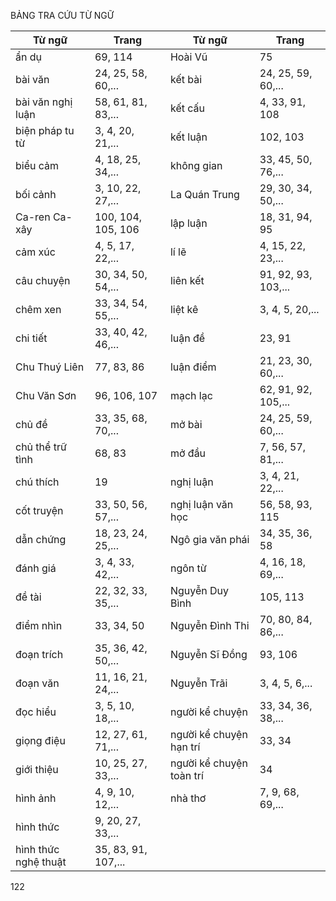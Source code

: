 BẢNG TRA CỨU TỪ NGỮ

Từ ngữ | Trang | Từ ngữ | Trang
--- | --- | --- | ---
ẩn dụ | 69, 114 | Hoài Vũ | 75
bài văn | 24, 25, 58, 60,... | kết bài | 24, 25, 59, 60,...
bài văn nghị luận | 58, 61, 81, 83,... | kết cấu | 4, 33, 91, 108
biện pháp tu từ | 3, 4, 20, 21,... | kết luận | 102, 103
biểu cảm | 4, 18, 25, 34,... | không gian | 33, 45, 50, 76,...
bối cảnh | 3, 10, 22, 27,... | La Quán Trung | 29, 30, 34, 50,...
Ca-ren Ca-xây | 100, 104, 105, 106 | lập luận | 18, 31, 94, 95
cảm xúc | 4, 5, 17, 22,... | lí lẽ | 4, 15, 22, 23,...
câu chuyện | 30, 34, 50, 54,... | liên kết | 91, 92, 93, 103,...
chêm xen | 33, 34, 54, 55,... | liệt kê | 3, 4, 5, 20,...
chi tiết | 33, 40, 42, 46,... | luận đề | 23, 91
Chu Thuý Liên | 77, 83, 86 | luận điểm | 21, 23, 30, 60,...
Chu Văn Sơn | 96, 106, 107 | mạch lạc | 62, 91, 92, 105,...
chủ đề | 33, 35, 68, 70,... | mở bài | 24, 25, 59, 60,...
chủ thể trữ tình | 68, 83 | mở đầu | 7, 56, 57, 81,...
chú thích | 19 | nghị luận | 3, 4, 21, 22,...
cốt truyện | 33, 50, 56, 57,... | nghị luận văn học | 56, 58, 93, 115
dẫn chứng | 18, 23, 24, 25,... | Ngô gia văn phái | 34, 35, 36, 58
đánh giá | 3, 4, 33, 42,... | ngôn từ | 4, 16, 18, 69,...
đề tài | 22, 32, 33, 35,... | Nguyễn Duy Bình | 105, 113
điểm nhìn | 33, 34, 50 | Nguyễn Đình Thi | 70, 80, 84, 86,...
đoạn trích | 35, 36, 42, 50,... | Nguyễn Sĩ Đồng | 93, 106
đoạn văn | 11, 16, 21, 24,... | Nguyễn Trãi | 3, 4, 5, 6,...
đọc hiểu | 3, 5, 10, 18,... | người kể chuyện | 33, 34, 36, 38,...
giọng điệu | 12, 27, 61, 71,... | người kể chuyện hạn trí | 33, 34
giới thiệu | 10, 25, 27, 33,... | người kể chuyện toàn trí | 34
hình ảnh | 4, 9, 10, 12,... | nhà thơ | 7, 9, 68, 69,...
hình thức | 9, 20, 27, 33,... | | 
hình thức nghệ thuật | 35, 83, 91, 107,... | | 

122
